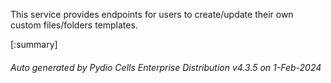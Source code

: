 






This service provides endpoints for users to create/update their own custom files/folders templates.

[:summary]

###### Auto generated by Pydio Cells Enterprise Distribution v4.3.5 on 1-Feb-2024
